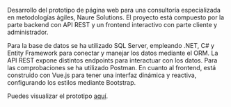 Desarrollo del prototipo de página web para una consultoría especializada en metodologías ágiles, Naure Solutions. El proyecto está compuesto por la parte backend con API REST y un frontend interactivo con parte cliente y administrador.

Para la base de datos se ha utilizado SQL Server, empleando .NET, C# y Entity Framework para conectar y manejar los datos mediante el ORM. La API REST expone distintos endpoints para interactuar con los datos. Para las comprobaciones se ha utilizado Postman.
En cuanto al frontend, está construido con Vue.js para tener una interfaz dinámica y reactiva, configurando los estilos mediante Bootstrap.

Puedes visualizar el prototipo <a href="https://drive.google.com/file/d/1ldVjIvzhygAunXHLJ6PNyqNURtKmRCe6/view?usp=sharing" target="_blank">aquí</a>.
